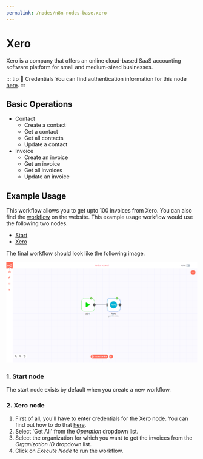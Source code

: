 ```yaml
---
permalink: /nodes/n8n-nodes-base.xero
---
```


# Xero

Xero is a company that offers an online cloud-based SaaS accounting software platform for small and medium-sized businesses.

::: tip 🔑 Credentials
You can find authentication information for this node [here](../../../credentials/Xero/README.md).
:::

## Basic Operations

- Contact
    - Create a contact
    - Get a contact
    - Get all contacts
    - Update a contact
- Invoice
    - Create an invoice
    - Get an invoice
    - Get all invoices
    - Update an invoice

## Example Usage

This workflow allows you to get upto 100 invoices from Xero. You can also find the [workflow](https://n8n.io/workflows/543) on the website. This example usage workflow would use the following two nodes.
- [Start](../../core-nodes/Start/README.md)
- [Xero]()

The final workflow should look like the following image.

![A workflow with the Xero node](./workflow.png)

### 1. Start node

The start node exists by default when you create a new workflow.

### 2. Xero node

1. First of all, you'll have to enter credentials for the Xero node. You can find out how to do that [here](../../../credentials/Xero/README.md).
2. Select 'Get All' from the *Operation* dropdown list.
3. Select the organization for which you want to get the invoices from the *Organization ID* dropdown list.
4. Click on *Execute Node* to run the workflow.
